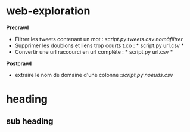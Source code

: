# web-exploration



**Precrawl**

- Filtrer les tweets contenant un mot : *script.py tweets.csv nomàfiltrer*
- Supprimer les doublons et liens trop courts t.co :  * script.py url.csv *
- Convertir une url raccourci en url complète : * script.py url.csv  *

**Postcrawl**
 

- extraire le nom de domaine d'une colonne :*script.py noeuds.csv*





heading
==============
sub heading
--------------

